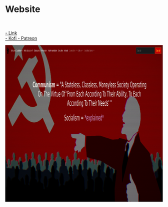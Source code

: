<html>
<head>

<h1> Website </h1>
<br>
<p><a href="https://liberation.neocities.org/src/socialism.html"> - Link </a>
   <br><a href="https://ko-fi.com/socialism"> - Kofi </a>
   <a href="https://www.patreon.com/socialism"> - Patreon </a>

<img src="ws.png" height="500" width="750"></p>

</head>

</html>
